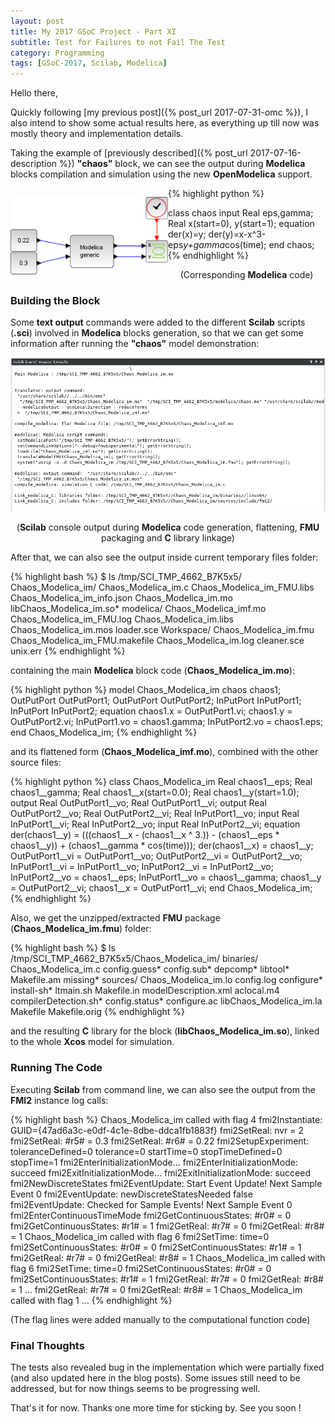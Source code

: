 ```yaml
---
layout: post
title: My 2017 GSoC Project - Part XI
subtitle: Test for Failures to not Fail The Test
category: Programming
tags: [GSoC-2017, Scilab, Modelica]
--- 
```


Hello there,

Quickly following [my previous post]({% post_url 2017-07-31-omc %}), I also intend to show some actual results here, as everything up till now was mostly theory and implementation details.

Taking the example of [previously described]({% post_url 2017-07-16-description %}) **"chaos"** block, we can see the output during **Modelica** blocks compilation and simulation using the new **OpenModelica** support.

<div style="float:left; width:50%;">
  <p align="center">
    <img src="/img/chaos_model.png">
  </p>
</div>
<div style="float:left; width:50%;">
  {% highlight python %}
  
  class chaos
  input Real eps,gamma;
  Real x(start=0), y(start=1);
  equation
  der(x)=y;
  der(y)=x-x^3-eps*y+gamma*cos(time);
  end chaos;
  {% endhighlight %}
</div>

<p align="center">(Corresponding <b>Modelica</b> code)</p>

### Building the Block

Some **text output** commands were added to the different **Scilab** scripts (**.sci**) involved in **Modelica** blocks generation, so that we can get some information after running the **"chaos"** model demonstration:

<p align="center">
  <img src="/img/block_compilation_output.png">
</p>
<p align="center">
  (<b>Scilab</b> console output during <b>Modelica</b> code generation, flattening, <b>FMU</b> packaging and <b>C</b> library linkage)
</p>

After that, we can also see the output inside current temporary files folder:

{% highlight bash %}
$ ls /tmp/SCI_TMP_4662_B7K5x5/
Chaos_Modelica_im/  Chaos_Modelica_im.c    Chaos_Modelica_im_FMU.libs      Chaos_Modelica_im_info.json  Chaos_Modelica_im.mo   libChaos_Modelica_im.so*
modelica/           Chaos_Modelica_imf.mo  Chaos_Modelica_im_FMU.log       Chaos_Modelica_im.libs       Chaos_Modelica_im.mos  loader.sce
Workspace/          Chaos_Modelica_im.fmu  Chaos_Modelica_im_FMU.makefile  Chaos_Modelica_im.log        cleaner.sce            unix.err
{% endhighlight %}

containing the main **Modelica** block code (**Chaos_Modelica_im.mo**):

{% highlight python %}
model Chaos_Modelica_im
    chaos 	chaos1;
    OutPutPort 	OutPutPort1;
    OutPutPort 	OutPutPort2;
    InPutPort 	InPutPort1;
    InPutPort 	InPutPort2;
equation
    chaos1.x = OutPutPort1.vi;
    chaos1.y = OutPutPort2.vi;
    InPutPort1.vo = chaos1.gamma;
    InPutPort2.vo = chaos1.eps;
end Chaos_Modelica_im;
{% endhighlight %}

and its flattened form (**Chaos_Modelica_imf.mo**), combined with the other source files:

{% highlight python %}
class Chaos_Modelica_im
    Real chaos1__eps;
    Real chaos1__gamma;
    Real chaos1__x(start=0.0);
    Real chaos1__y(start=1.0);
    output Real OutPutPort1__vo;
    Real OutPutPort1__vi;
    output Real OutPutPort2__vo;
    Real OutPutPort2__vi;
    Real InPutPort1__vo;
    input Real InPutPort1__vi;
    Real InPutPort2__vo;
    input Real InPutPort2__vi;
equation
	der(chaos1__y) = (((chaos1__x - (chaos1__x ^ 3.)) - (chaos1__eps * chaos1__y)) + (chaos1__gamma * cos(time)));
	der(chaos1__x) = chaos1__y;
	OutPutPort1__vi = OutPutPort1__vo;
	OutPutPort2__vi = OutPutPort2__vo;
	InPutPort1__vi = InPutPort1__vo;
	InPutPort2__vi = InPutPort2__vo;
	InPutPort2__vo = chaos1__eps;
	InPutPort1__vo = chaos1__gamma;
	chaos1__y = OutPutPort2__vi;
	chaos1__x = OutPutPort1__vi;
end Chaos_Modelica_im;
{% endhighlight %}

Also, we get the unzipped/extracted **FMU** package (**Chaos_Modelica_im.fmu**) folder:

{% highlight bash %}
$ ls /tmp/SCI_TMP_4662_B7K5x5/Chaos_Modelica_im/
binaries/   Chaos_Modelica_im.c    config.guess*   config.sub*   depcomp*                 libtool*   Makefile.am    missing*
sources/    Chaos_Modelica_im.lo   config.log      configure*    install-sh*              ltmain.sh  Makefile.in    modelDescription.xml
aclocal.m4  compilerDetection.sh*  config.status*  configure.ac  libChaos_Modelica_im.la  Makefile   Makefile.orig
{% endhighlight %}

and the resulting **C** library for the block (**libChaos_Modelica_im.so**), linked to the whole **Xcos** model for simulation.

### Running The Code

Executing **Scilab** from command line, we can also see the output from the **FMI2** instance log calls:

{% highlight bash %}
Chaos_Modelica_im called with flag 4
fmi2Instantiate: GUID={47ad6a3c-e0df-4c1e-8dbe-ddca1fb1883f}
fmi2SetReal: nvr = 2
fmi2SetReal: #r5# = 0.3
fmi2SetReal: #r6# = 0.22
fmi2SetupExperiment: toleranceDefined=0 tolerance=0 startTime=0 stopTimeDefined=0 stopTime=1
fmi2EnterInitializationMode...
fmi2EnterInitializationMode: succeed
fmi2ExitInitializationMode...
fmi2ExitInitializationMode: succeed
fmi2NewDiscreteStates
fmi2EventUpdate: Start Event Update! Next Sample Event 0
fmi2EventUpdate: newDiscreteStatesNeeded false
fmi2EventUpdate: Checked for Sample Events! Next Sample Event 0
fmi2EnterContinuousTimeMode
fmi2GetContinuousStates: #r0# = 0
fmi2GetContinuousStates: #r1# = 1
fmi2GetReal: #r7# = 0
fmi2GetReal: #r8# = 1
Chaos_Modelica_im called with flag 6
fmi2SetTime: time=0
fmi2SetContinuousStates: #r0# = 0
fmi2SetContinuousStates: #r1# = 1
fmi2GetReal: #r7# = 0
fmi2GetReal: #r8# = 1
Chaos_Modelica_im called with flag 6
fmi2SetTime: time=0
fmi2SetContinuousStates: #r0# = 0
fmi2SetContinuousStates: #r1# = 1
fmi2GetReal: #r7# = 0
fmi2GetReal: #r8# = 1
...
fmi2GetReal: #r7# = 0
fmi2GetReal: #r8# = 1
Chaos_Modelica_im called with flag 1
...
{% endhighlight %}

(The flag lines were added manually to the computational function code)


### Final Thoughts

The tests also revealed bug in the implementation which were partially fixed (and also updated here in the blog posts). Some issues still need to be addressed, but for now things seems to be progressing well.

That's it for now. Thanks one more time for sticking by. See you soon !
